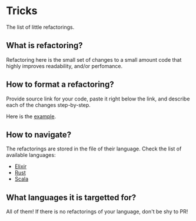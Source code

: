 # Tricks

The list of little refactorings.

## What is refactoring?

Refactoring here is the small set of changes to a small amount code that highly improves readability, and/or perfomance.

## How to format a refactoring?

Provide source link for your code, paste it right below the link, and describe each of the changes step-by-step.

Here is the [example](./scala.md#use-for-comprehension).

## How to navigate?

The refactorings are stored in the file of their language. Check the list of available languages:

- [Elixir](./elixir.md)
- [Rust](./rust.md)
- [Scala](./scala.md)

## What languages it is targetted for?

All of them! If there is no refactorings of your language, don't be shy to PR!
